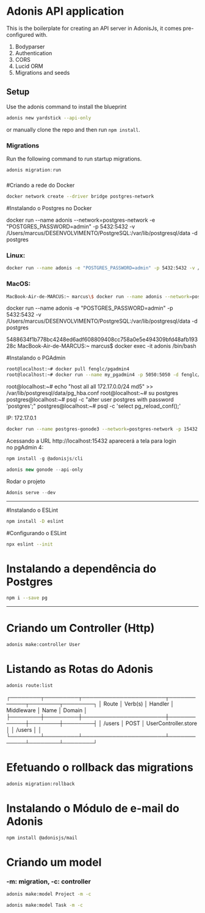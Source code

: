 # Adonis API application

This is the boilerplate for creating an API server in AdonisJs, it comes pre-configured with.

1. Bodyparser
2. Authentication
3. CORS
4. Lucid ORM
5. Migrations and seeds

## Setup

Use the adonis command to install the blueprint

```bash
adonis new yardstick --api-only
```

or manually clone the repo and then run `npm install`.

### Migrations

Run the following command to run startup migrations.

```js
adonis migration:run
```

#####

#Criando a rede do Docker

```sh
docker network create --driver bridge postgres-network
```

#Instalando o Postgres no Docker

docker run --name adonis --network=postgres-network -e "POSTGRES_PASSWORD=admin" -p 5432:5432 -v /Users/marcus/DESENVOLVIMENTO/PostgreSQL:/var/lib/postgresql/data -d postgres

### Linux:

```sh
docker run --name adonis -e "POSTGRES_PASSWORD=admin" -p 5432:5432 -v /home/marcus/developer/PostgreSQL:/var/lib/postgresql/data -d postgres
```

### MacOS:

```sh
MacBook-Air-de-MARCUS:~ marcus\$ docker run --name adonis --network=postgres-network -e "POSTGRES_PASSWORD=admin" -p 5432:5432 -v /Users/marcus/DESENVOLVIMENTO/PostgreSQL:/var/lib/postgresql/data -d postgres

```

docker run --name adonis -e "POSTGRES_PASSWORD=admin" -p 5432:5432 -v /Users/marcus/DESENVOLVIMENTO/PostgreSQL:/var/lib/postgresql/data -d postgres

5488634f1b778bc4248ed6adf608809408cc758a0e5e494309bfd48afb19328c
MacBook-Air-de-MARCUS:~ marcus\$ docker exec -it adonis /bin/bash

#Instalando o PGAdmin

```sh
root@localhost:~# docker pull fenglc/pgadmin4
root@localhost:~# docker run --name my_pgadmin4 -p 5050:5050 -d fenglc/pgadmin4
```

root@localhost:~# echo "host all all 172.17.0.0/24 md5" >> /var/lib/postgresql/data/pg_hba.conf
root@localhost:~# su postgres
postgres@localhost:~# psql -c "alter user postgres with password 'postgres';"
postgres@localhost:~# psql -c 'select pg_reload_conf();'

IP: 172.17.0.1

```sh
docker run --name postgres-gonode3 --network=postgres-network -p 15432:80 -e "PGADMIN_DEFAULT_EMAIL=mpaulobr@gmail.com” -e "PGADMIN_DEFAULT_PASSWORD=admin” -d dpage/pgadmin4
```

Acessando a URL http://localhost:15432 aparecerá a tela para login no pgAdmin 4:

```js
npm install -g @adonisjs/cli
```

```js
adonis new gonode --api-only
```

Rodar o projeto

```js
Adonis serve --dev
```

---

#Instalando o ESLint

```sh
npm install -D eslint
```

#Configurando o ESLint

```sh
npx eslint --init
```

# Instalando a dependência do Postgres

```sh
npm i --save pg
```

---

# Criando um Controller (Http)

```sh
adonis make:controller User
```

# Listando as Rotas do Adonis

```sh
adonis route:list
```

┌────────┬─────────┬──────────────────────┬────────────┬────────┬────────┐
│ Route │ Verb(s) │ Handler │ Middleware │ Name │ Domain │
├────────┼─────────┼──────────────────────┼────────────┼────────┼────────┤
│ /users │ POST │ UserController.store │ │ /users │ │
└────────┴─────────┴──────────────────────┴────────────┴────────┴────────┘

# Efetuando o rollback das migrations

```sh
adonis migration:rollback
```

# Instalando o Módulo de e-mail do Adonis

```sh
npm install @adonisjs/mail
```

# Criando um model

### -m: migration, -c: controller

```sh
adonis make:model Project -m -c
```

```sh
adonis make:model Task -m -c
```
